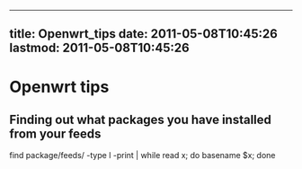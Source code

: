 
---
title: Openwrt_tips
date: 2011-05-08T10:45:26
lastmod: 2011-05-08T10:45:26
---
Openwrt tips
============

Finding out what packages you have installed from your feeds
------------------------------------------------------------

find package/feeds/ -type l -print | while read x; do basename \$x; done
